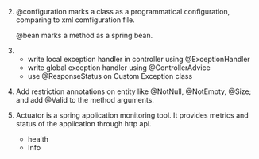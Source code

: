2. @configuration marks a class as a programmatical configuration, comparing to xml comfiguration file.

   @bean marks a method as a spring bean.

3. - write local exception handler in controller using @ExceptionHandler
   - write global exception handler using @ControllerAdvice
   - use @ResponseStatus on Custom Exception class
4. Add restriction annotations on entity like @NotNull, @NotEmpty, @Size; and add @Valid to the method arguments.
5. Actuator is a spring application monitoring tool. It provides metrics and status of the application through http api.
   - health
   - Info